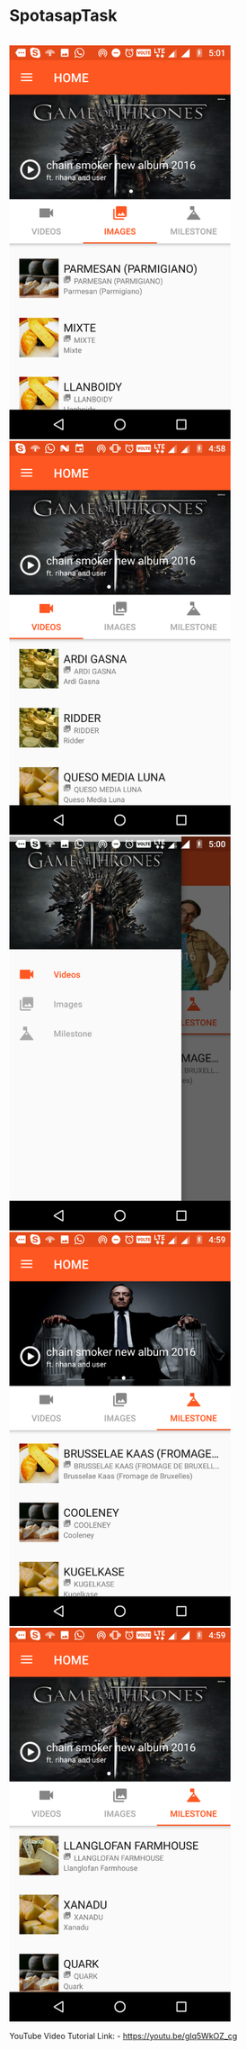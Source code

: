 # SpotasapTask

<br>
<img height="700" src="https://github.com/chetan2991/SpotasapTask/blob/master/ScreenShotOne.png"/>

<img height="700" src="https://github.com/chetan2991/SpotasapTask/blob/master/ScreenShotTwo.png"/>


<img height="700" src="https://github.com/chetan2991/SpotasapTask/blob/master/ScreenShotThree.png"/>


<img height="700" src="https://github.com/chetan2991/SpotasapTask/blob/master/ScreenShotFour.png"/>


<img height="700" src="https://github.com/chetan2991/SpotasapTask/blob/master/ScreenShotFive.png"/>

<br>

YouTube Video Tutorial Link: - https://youtu.be/gIq5WkOZ_cg
